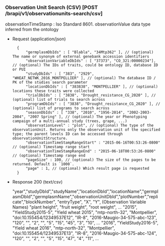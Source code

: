 
### Observation Unit Search (CSV) [POST /brapi/v1/observationunits-search/csv]

observationTimeStamp : Iso Standard 8601.
observationValue data type inferred from the ontology 

+ Request (application/json)

        {
            "germplasmDbIds" : [ "Blabla", "34Mtp362" ], // (optional) The name or synonym of external genebank accession identifiers
            "observationVariableDbIds" : [ "37373", "CO_321:00000234"], // (optional) The IDs of traits, could be ontology ID, database ID or PUI
            "studyDbIds" : [ "383", "2929", "WHEAT_NETWK_2016_MONTPELLIER" ], // (optional) The database ID / PK of the studies search parameter
            "locationDbIds" : [ "383838", "MONTPELLIER" ], // (optional) locations these traits were collected
            "trialDbIds" : [ "3838", "Drought_resistance_CG_2020" ], // (optional) list of trials to search across
            "programDbIds" : [ "3838", "Drought_resistance_CG_2020" ], // (optional) list of programs to search across
            "seasonDbIds" : [ "338", "2010", "1956-2014", "2002-2003-2004", "2007 Spring" ], // (optional) The year or Phenotyping campaign of a multi-annual study (trees, grape, ...)
            "observationLevel" : "plot", // (optional) The type of the observationUnit. Returns only the observation unit of the specified type; the parent levels ID can be accessed through observationUnitStructure.
            "observationTimeStampRangeStart" : "2015-06-16T00:53:26-0800" // (optional) Timestamp range start
            "observationTimeStampRangeEnd" : "2015-06-18T00:53:26-0800" // (optional) Timestamp range end
            "pageSize" : 100, // (optional) The size of the pages to be returned. Default is `1000`.
            "page" : 1, // (optional) Which result page is requested
        }
 
+ Response 200 (text/csv)

    "year","studyDbId","studyName","locationDbId","locationName","germplasmDbId","germplasmName","observationUnitDbId","plotNumber","replicate","blockNumber", "entryType", "X", "Y", (Observation Variable Names) "plant height", "fruit weight", "root weight", ...
    "2015", "YieldStudy2015-5", "Yield wheat 2015", "mtp-north-32", "Montpellier", "doi:10.155454/12349537E12", "IR-8", "2016-Maugio-34-575-abc-123", "120", "", "2", "", "5", "15", "45", "3", "10", ...
    "2016", "YieldStudy2016-5", "Yield wheat 2016", "mtp-north-32", "Montpellier", "doi:10.155454/12349537E13", "IR-8", "2016-Maugio-34-575-abc-124", "120", "", "2", "", "5", "15", "47", "4", "11", ...
    